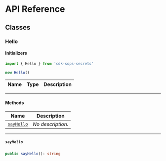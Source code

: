 # API Reference <a name="API Reference" id="api-reference"></a>



## Classes <a name="Classes" id="Classes"></a>

### Hello <a name="Hello" id="cdk-sops-secrets.Hello"></a>

#### Initializers <a name="Initializers" id="cdk-sops-secrets.Hello.Initializer"></a>

```typescript
import { Hello } from 'cdk-sops-secrets'

new Hello()
```

| **Name** | **Type** | **Description** |
| --- | --- | --- |

---

#### Methods <a name="Methods" id="Methods"></a>

| **Name** | **Description** |
| --- | --- |
| <code><a href="#cdk-sops-secrets.Hello.sayHello">sayHello</a></code> | *No description.* |

---

##### `sayHello` <a name="sayHello" id="cdk-sops-secrets.Hello.sayHello"></a>

```typescript
public sayHello(): string
```





